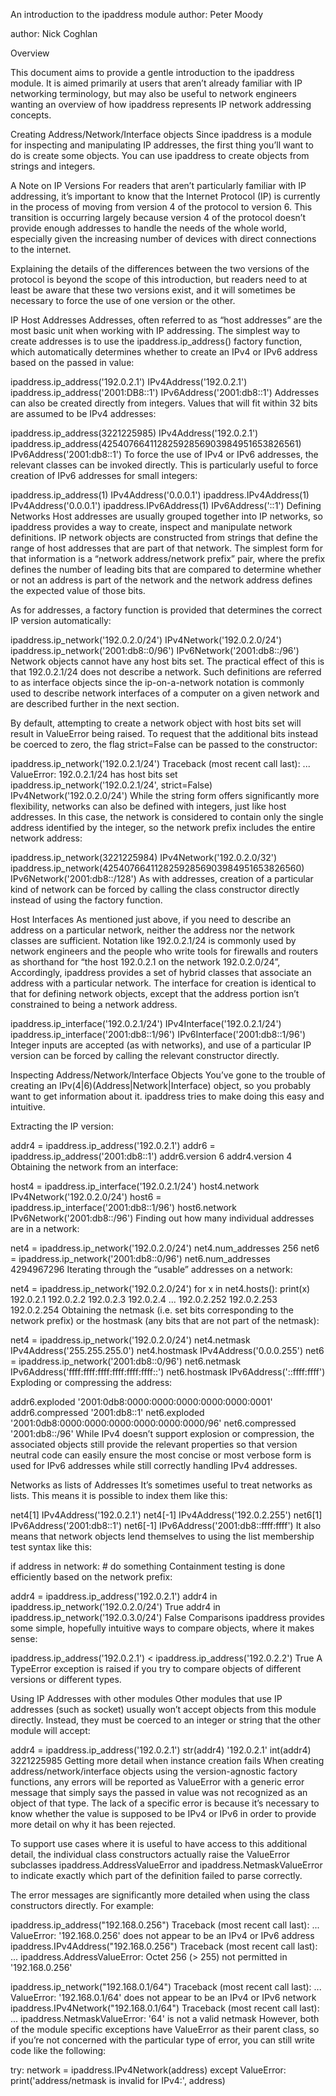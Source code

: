 An introduction to the ipaddress module
author:
Peter Moody

author:
Nick Coghlan

Overview

This document aims to provide a gentle introduction to the ipaddress module. It is aimed primarily at users that aren’t already familiar with IP networking terminology, but may also be useful to network engineers wanting an overview of how ipaddress represents IP network addressing concepts.

Creating Address/Network/Interface objects
Since ipaddress is a module for inspecting and manipulating IP addresses, the first thing you’ll want to do is create some objects. You can use ipaddress to create objects from strings and integers.

A Note on IP Versions
For readers that aren’t particularly familiar with IP addressing, it’s important to know that the Internet Protocol (IP) is currently in the process of moving from version 4 of the protocol to version 6. This transition is occurring largely because version 4 of the protocol doesn’t provide enough addresses to handle the needs of the whole world, especially given the increasing number of devices with direct connections to the internet.

Explaining the details of the differences between the two versions of the protocol is beyond the scope of this introduction, but readers need to at least be aware that these two versions exist, and it will sometimes be necessary to force the use of one version or the other.

IP Host Addresses
Addresses, often referred to as “host addresses” are the most basic unit when working with IP addressing. The simplest way to create addresses is to use the ipaddress.ip_address() factory function, which automatically determines whether to create an IPv4 or IPv6 address based on the passed in value:

>>>
ipaddress.ip_address('192.0.2.1')
IPv4Address('192.0.2.1')
ipaddress.ip_address('2001:DB8::1')
IPv6Address('2001:db8::1')
Addresses can also be created directly from integers. Values that will fit within 32 bits are assumed to be IPv4 addresses:

>>>
ipaddress.ip_address(3221225985)
IPv4Address('192.0.2.1')
ipaddress.ip_address(42540766411282592856903984951653826561)
IPv6Address('2001:db8::1')
To force the use of IPv4 or IPv6 addresses, the relevant classes can be invoked directly. This is particularly useful to force creation of IPv6 addresses for small integers:

>>>
ipaddress.ip_address(1)
IPv4Address('0.0.0.1')
ipaddress.IPv4Address(1)
IPv4Address('0.0.0.1')
ipaddress.IPv6Address(1)
IPv6Address('::1')
Defining Networks
Host addresses are usually grouped together into IP networks, so ipaddress provides a way to create, inspect and manipulate network definitions. IP network objects are constructed from strings that define the range of host addresses that are part of that network. The simplest form for that information is a “network address/network prefix” pair, where the prefix defines the number of leading bits that are compared to determine whether or not an address is part of the network and the network address defines the expected value of those bits.

As for addresses, a factory function is provided that determines the correct IP version automatically:

>>>
ipaddress.ip_network('192.0.2.0/24')
IPv4Network('192.0.2.0/24')
ipaddress.ip_network('2001:db8::0/96')
IPv6Network('2001:db8::/96')
Network objects cannot have any host bits set. The practical effect of this is that 192.0.2.1/24 does not describe a network. Such definitions are referred to as interface objects since the ip-on-a-network notation is commonly used to describe network interfaces of a computer on a given network and are described further in the next section.

By default, attempting to create a network object with host bits set will result in ValueError being raised. To request that the additional bits instead be coerced to zero, the flag strict=False can be passed to the constructor:

>>>
ipaddress.ip_network('192.0.2.1/24')
Traceback (most recent call last):
   ...
ValueError: 192.0.2.1/24 has host bits set
ipaddress.ip_network('192.0.2.1/24', strict=False)
IPv4Network('192.0.2.0/24')
While the string form offers significantly more flexibility, networks can also be defined with integers, just like host addresses. In this case, the network is considered to contain only the single address identified by the integer, so the network prefix includes the entire network address:

>>>
ipaddress.ip_network(3221225984)
IPv4Network('192.0.2.0/32')
ipaddress.ip_network(42540766411282592856903984951653826560)
IPv6Network('2001:db8::/128')
As with addresses, creation of a particular kind of network can be forced by calling the class constructor directly instead of using the factory function.

Host Interfaces
As mentioned just above, if you need to describe an address on a particular network, neither the address nor the network classes are sufficient. Notation like 192.0.2.1/24 is commonly used by network engineers and the people who write tools for firewalls and routers as shorthand for “the host 192.0.2.1 on the network 192.0.2.0/24”, Accordingly, ipaddress provides a set of hybrid classes that associate an address with a particular network. The interface for creation is identical to that for defining network objects, except that the address portion isn’t constrained to being a network address.

>>>
ipaddress.ip_interface('192.0.2.1/24')
IPv4Interface('192.0.2.1/24')
ipaddress.ip_interface('2001:db8::1/96')
IPv6Interface('2001:db8::1/96')
Integer inputs are accepted (as with networks), and use of a particular IP version can be forced by calling the relevant constructor directly.

Inspecting Address/Network/Interface Objects
You’ve gone to the trouble of creating an IPv(4|6)(Address|Network|Interface) object, so you probably want to get information about it. ipaddress tries to make doing this easy and intuitive.

Extracting the IP version:

>>>
addr4 = ipaddress.ip_address('192.0.2.1')
addr6 = ipaddress.ip_address('2001:db8::1')
addr6.version
6
addr4.version
4
Obtaining the network from an interface:

>>>
host4 = ipaddress.ip_interface('192.0.2.1/24')
host4.network
IPv4Network('192.0.2.0/24')
host6 = ipaddress.ip_interface('2001:db8::1/96')
host6.network
IPv6Network('2001:db8::/96')
Finding out how many individual addresses are in a network:

>>>
net4 = ipaddress.ip_network('192.0.2.0/24')
net4.num_addresses
256
net6 = ipaddress.ip_network('2001:db8::0/96')
net6.num_addresses
4294967296
Iterating through the “usable” addresses on a network:

>>>
net4 = ipaddress.ip_network('192.0.2.0/24')
for x in net4.hosts():
    print(x)
192.0.2.1
192.0.2.2
192.0.2.3
192.0.2.4
...
192.0.2.252
192.0.2.253
192.0.2.254
Obtaining the netmask (i.e. set bits corresponding to the network prefix) or the hostmask (any bits that are not part of the netmask):

>>>
net4 = ipaddress.ip_network('192.0.2.0/24')
net4.netmask
IPv4Address('255.255.255.0')
net4.hostmask
IPv4Address('0.0.0.255')
net6 = ipaddress.ip_network('2001:db8::0/96')
net6.netmask
IPv6Address('ffff:ffff:ffff:ffff:ffff:ffff::')
net6.hostmask
IPv6Address('::ffff:ffff')
Exploding or compressing the address:

>>>
addr6.exploded
'2001:0db8:0000:0000:0000:0000:0000:0001'
addr6.compressed
'2001:db8::1'
net6.exploded
'2001:0db8:0000:0000:0000:0000:0000:0000/96'
net6.compressed
'2001:db8::/96'
While IPv4 doesn’t support explosion or compression, the associated objects still provide the relevant properties so that version neutral code can easily ensure the most concise or most verbose form is used for IPv6 addresses while still correctly handling IPv4 addresses.

Networks as lists of Addresses
It’s sometimes useful to treat networks as lists. This means it is possible to index them like this:

>>>
net4[1]
IPv4Address('192.0.2.1')
net4[-1]
IPv4Address('192.0.2.255')
net6[1]
IPv6Address('2001:db8::1')
net6[-1]
IPv6Address('2001:db8::ffff:ffff')
It also means that network objects lend themselves to using the list membership test syntax like this:

if address in network:
    # do something
Containment testing is done efficiently based on the network prefix:

>>>
addr4 = ipaddress.ip_address('192.0.2.1')
addr4 in ipaddress.ip_network('192.0.2.0/24')
True
addr4 in ipaddress.ip_network('192.0.3.0/24')
False
Comparisons
ipaddress provides some simple, hopefully intuitive ways to compare objects, where it makes sense:

>>>
ipaddress.ip_address('192.0.2.1') < ipaddress.ip_address('192.0.2.2')
True
A TypeError exception is raised if you try to compare objects of different versions or different types.

Using IP Addresses with other modules
Other modules that use IP addresses (such as socket) usually won’t accept objects from this module directly. Instead, they must be coerced to an integer or string that the other module will accept:

>>>
addr4 = ipaddress.ip_address('192.0.2.1')
str(addr4)
'192.0.2.1'
int(addr4)
3221225985
Getting more detail when instance creation fails
When creating address/network/interface objects using the version-agnostic factory functions, any errors will be reported as ValueError with a generic error message that simply says the passed in value was not recognized as an object of that type. The lack of a specific error is because it’s necessary to know whether the value is supposed to be IPv4 or IPv6 in order to provide more detail on why it has been rejected.

To support use cases where it is useful to have access to this additional detail, the individual class constructors actually raise the ValueError subclasses ipaddress.AddressValueError and ipaddress.NetmaskValueError to indicate exactly which part of the definition failed to parse correctly.

The error messages are significantly more detailed when using the class constructors directly. For example:

>>>
ipaddress.ip_address("192.168.0.256")
Traceback (most recent call last):
  ...
ValueError: '192.168.0.256' does not appear to be an IPv4 or IPv6 address
ipaddress.IPv4Address("192.168.0.256")
Traceback (most recent call last):
  ...
ipaddress.AddressValueError: Octet 256 (> 255) not permitted in '192.168.0.256'

ipaddress.ip_network("192.168.0.1/64")
Traceback (most recent call last):
  ...
ValueError: '192.168.0.1/64' does not appear to be an IPv4 or IPv6 network
ipaddress.IPv4Network("192.168.0.1/64")
Traceback (most recent call last):
  ...
ipaddress.NetmaskValueError: '64' is not a valid netmask
However, both of the module specific exceptions have ValueError as their parent class, so if you’re not concerned with the particular type of error, you can still write code like the following:

try:
    network = ipaddress.IPv4Network(address)
except ValueError:
    print('address/netmask is invalid for IPv4:', address)
